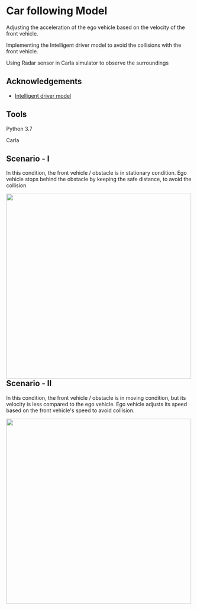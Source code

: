 
# Car following Model

Adjusting the acceleration of the ego vehicle based on the velocity of the front vehicle. 

Implementing the Intelligent driver model to avoid the collisions with the front vehicle.

Using Radar sensor in Carla simulator to observe the surroundings




## Acknowledgements

 - [Intelligent driver model](https://en.wikipedia.org/wiki/Intelligent_driver_model)
## Tools

Python 3.7

Carla
## Scenario - I

In this condition, the front vehicle / obstacle is in stationary condition. Ego vehicle stops behind the obstacle by keeping the safe distance, to avoid the collision

<p><img align="left" src="https://github.com/Sheikfarooq/Covid-19_simulation/blob/main/Covid_Simulation.gif" width="500" /></p>

## Scenario - II

In this condition, the front vehicle / obstacle is in moving condition, but its velocity is less compared to the ego vehicle. Ego vehicle adjusts its speed based on the front vehicle's speed to avoid collision.

<p><img align="left" src="https://github.com/Sheikfarooq/Covid-19_simulation/blob/main/Covid_Simulation.gif" width="500" /></p>
